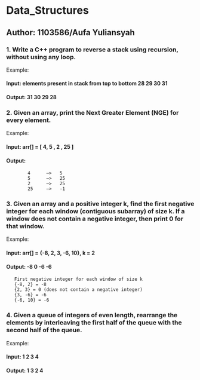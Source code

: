 # Data_Structures
## Author: 1103586/Aufa Yuliansyah
### 1. Write a C++ program to reverse a stack using recursion, without using any loop.
   Example:
  #### Input: elements present in stack from top to bottom 28 29 30 31
  #### Output: 31 30 29 28
### 2. Given an array, print the Next Greater Element (NGE) for every element.
   Example:
####  Input: arr[] = [ 4, 5 , 2 , 25 ]
####  Output: 
            4      –>   5
            5      –>   25
            2      –>   25
            25     –>   -1

### 3. Given an array and a positive integer k, find the first negative integer for each window (contiguous subarray) of size k. If a window does not contain a negative integer, then print 0 for that window.
   Example: 
#### Input: arr[] = {-8, 2, 3, -6, 10}, k = 2
#### Output: -8 0 -6 -6
       First negative integer for each window of size k
       {-8, 2} = -8
       {2, 3} = 0 (does not contain a negative integer)
       {3, -6} = -6
       {-6, 10} = -6

### 4. Given a queue of integers of even length, rearrange the elements by interleaving the first half of the queue with the second half of the queue.
   Example:
#### Input:  1 2 3 4
####  Output: 1 3 2 4
